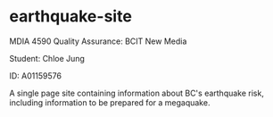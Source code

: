 # earthquake-site
MDIA 4590 Quality Assurance:
BCIT New Media

Student: Chloe Jung

ID: A01159576

A single page site containing information about BC's earthquake risk, including information to be prepared for a megaquake.
